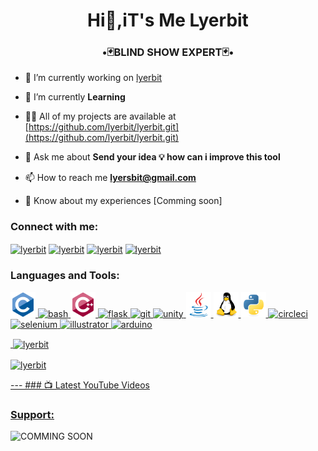 <h1 align="center">Hi👋,iT's Me Lyerbit</h1>
<h3 align="center">•🃏BLIND SHOW EXPERT🃏•</h3>

- 🔭 I’m currently working on [lyerbit](https://github.com/lyerbit/lyerbit.git)

- 🌱 I’m currently **Learning**

- 👨‍💻 All of my projects are available at [https://github.com/lyerbit/lyerbit.git](https://github.com/lyerbit/lyerbit.git)

- 💬 Ask me about **Send your idea 💡 how can i improve this tool**

- 📫 How to reach me **lyersbit@gmail.com**

- 📄 Know about my experiences [Comming soon]

<h3 align="left">Connect with me:</h3>
<p align="left">
<a href="https://instagram.com/lyerbit" target="blank"><img align="center" src="https://cdn.jsdelivr.net/npm/simple-icons@3.0.1/icons/instagram.svg" alt="lyerbit" height="30" width="40" /></a>
<a href="https://t.me/lyerbit" target="blank"><img align="center" src="https://cdn.jsdelivr.net/npm/simple-icons@3.0.1/icons/telegram.svg" alt="lyerbit" height="30" width="40" /></a>
<a href="https://www.youtube.com/c/lyerbit" target="blank"><img align="center" src="https://cdn.jsdelivr.net/npm/simple-icons@3.0.1/icons/youtube.svg" alt="lyerbit" height="30" width="40" /></a>
<a href="https://twitter.com/lyerbit" target="blank"><img align="center" src="https://cdn.jsdelivr.net/npm/simple-icons@3.0.1/icons/twitter.svg" alt="lyerbit" height="30" width="40" /></a>
</p>
<h3 align="left">Languages and Tools:</h3>
<p align="left"> <a href="https://www.cprogramming.com/" target="_blank" rel="noreferrer"> <img src="https://raw.githubusercontent.com/devicons/devicon/master/icons/c/c-original.svg" alt="c" width="40" height="40"/> </a> <a href="https://www.gnu.org/software/bash/" target="_blank" rel="noreferrer"> <img src="https://www.vectorlogo.zone/logos/gnu_bash/gnu_bash-icon.svg" alt="bash" width="40" height="40"/> </a> <a href="https://www.w3schools.com/cpp/" target="_blank" rel="noreferrer"> <img src="https://raw.githubusercontent.com/devicons/devicon/master/icons/cplusplus/cplusplus-original.svg" alt="cplusplus" width="40" height="40"/> </a> <a href="https://flask.palletsprojects.com/" target="_blank" rel="noreferrer"> <img src="https://www.vectorlogo.zone/logos/pocoo_flask/pocoo_flask-icon.svg" alt="flask" width="40" height="40"/> </a> <a href="https://git-scm.com/" target="_blank" rel="noreferrer"> <img src="https://www.vectorlogo.zone/logos/git-scm/git-scm-icon.svg" alt="git" width="40" height="40"/> </a> <a href="https://unity.com/" target="_blank" rel="noreferrer"> <img src="https://www.vectorlogo.zone/logos/unity3d/unity3d-icon.svg" alt="unity" width="40" height="40"/> </a> <a href="https://www.java.com" target="_blank" rel="noreferrer"> <img src="https://raw.githubusercontent.com/devicons/devicon/master/icons/java/java-original.svg" alt="java" width="40" height="40"/> <a href="https://www.linux.org/" target="_blank" rel="noreferrer"> <img src="https://raw.githubusercontent.com/devicons/devicon/master/icons/linux/linux-original.svg" alt="linux" width="40" height="40"/> </a> <a href="https://www.python.org" target="_blank" rel="noreferrer"> <img src="https://raw.githubusercontent.com/devicons/devicon/master/icons/python/python-original.svg" alt="python" width="40" height="40"/> </a> <a href="https://circleci.com" target="_blank" rel="noreferrer"> <img src="https://www.vectorlogo.zone/logos/circleci/circleci-icon.svg" alt="circleci" width="40" height="40"/> </a> <a href="https://www.selenium.dev" target="_blank" rel="noreferrer"> <img src="https://raw.githubusercontent.com/detain/svg-logos/780f25886640cef088af994181646db2f6b1a3f8/svg/selenium-logo.svg" alt="selenium" width="40" height="40"/>  </a> <a href="https://www.adobe.com/in/products/illustrator.html" target="_blank" rel="noreferrer"> <img src="https://www.vectorlogo.zone/logos/adobe_illustrator/adobe_illustrator-icon.svg" alt="illustrator" width="40" height="40"/> </a> <a href="https://www.arduino.cc/" target="_blank" rel="noreferrer"> <img src="https://cdn.worldvectorlogo.com/logos/arduino-1.svg" alt="arduino" width="40" height="40"/> </p>


<p>&nbsp;<img align="center" src="https://github-readme-stats.vercel.app/api?username=lyerbit&show_icons=true&hide_border=false&title_color=ff652f&icon_color=FFE400&bg_color=09131B&text_color=ffffff&border_color=0c1a25" alt="lyerbit" /></p>

<p><img align="center" src="https://github-readme-streak-stats.herokuapp.com/?user=lyerbit&hide_border=false&icon_color=FFE400&bg_color=09131B&text_color=ffffff&border_color=0c1a25" alt="lyerbit" /></p>
---
### 📺 Latest YouTube Videos
<h3 align="left">Support:</h3>
<p><a href="https://www.buymeacoffee.com/COMMING SOON"> <img align="left" src="https://cdn.buymeacoffee.com/buttons/v2/default-yellow.png" height="50" width="210" alt="COMMING SOON" /></a></p><br><br>

